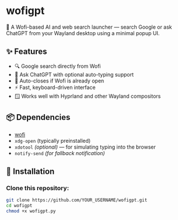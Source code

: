 # wofigpt

🧠 A Wofi-based AI and web search launcher — search Google or ask ChatGPT from your Wayland desktop using a minimal popup UI.

## ✨ Features

- 🔍 Google search directly from Wofi
- 🤖 Ask ChatGPT with optional auto-typing support
- 🚫 Auto-closes if Wofi is already open
- ⚡ Fast, keyboard-driven interface
- 🪟 Works well with Hyprland and other Wayland compositors

## 📦 Dependencies

- [wofi](https://github.com/SimplyCEO/wofi)
- `xdg-open` (typically preinstalled)
- `xdotool` *(optional)* — for simulating typing into the browser
- `notify-send` *(for fallback notification)*

## 🚀 Installation

### Clone this repository:

```bash
git clone https://github.com/YOUR_USERNAME/wofigpt.git
cd wofigpt
chmod +x wofigpt.py

